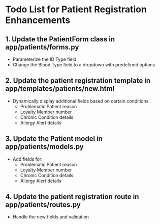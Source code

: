 # Todo List for Patient Registration Enhancements

## 1. Update the PatientForm class in app/patients/forms.py
- Parameterize the ID Type field
- Change the Blood Type field to a dropdown with predefined options

## 2. Update the patient registration template in app/templates/patients/new.html
- Dynamically display additional fields based on certain conditions:
  - Problematic Patient reason
  - Loyalty Member number
  - Chronic Condition details
  - Allergy Alert details

## 3. Update the Patient model in app/patients/models.py
- Add fields for:
  - Problematic Patient reason
  - Loyalty Member number
  - Chronic Condition details
  - Allergy Alert details

## 4. Update the patient registration route in app/patients/routes.py
- Handle the new fields and validation